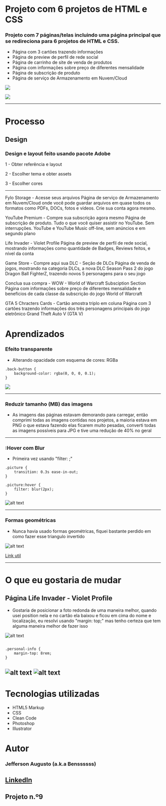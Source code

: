 # Projeto com 6 projetos de HTML e CSS
### Projeto com 7 páginas/telas incluindo uma página principal que se redireciona para 6 projetos de HTML e CSS. 

- Página com 3 cartões trazendo informações
- Página de preview de perfil de rede social 
- Página de carrinho de site de venda de produtos
- Página com informações sobre preço de diferentes mensalidade
- Página de subscrição de produto
- Página de serviço de Armazenamento em Nuvem/Cloud 

[<img src="./readme/desktop-index.png">](https://benssssss.github.io/9-css-html-projects-2/)

[<img src="./readme/index-desktop.gif">](https://github.com/benssssss/9-css-html-projects-2)

---

# Processo

## Design
### Design e layout feito usando pacote Adobe 

1 - Obter referência e layout

2 - Escolher tema e obter assets

3 - Escolher cores

---

Fylo Storage - Acesse seus arquivos
Página de serviço de Armazenamento em Nuvem/Cloud onde você pode guardar arquivos em quase todos os formatos como PDFs, DOCs, fotos e vídeos. Crie sua conta agora mesmo.

YouTube Premium - Compre sua subscrição agora mesmo
Página de subscrição de produto. Tudo o que você quiser assistir no YouTube. Sem interrupções. YouTube e YouTube Music off-line, sem anúncios e em segundo plano

Life Invader - Violet Profile
Página de preview de perfil de rede social, mostrando informações como quantidade de Badges, Reviews feitos, e nível da conta

Game Store - Compre aqui sua DLC - Seção de DLCs
Página de venda de jogos, mostrando na categoria DLCs, a nova DLC Season Pass 2 do jogo Dragon Ball FighterZ, trazendo novos 5 personagens para o seu jogo

Conclua sua compra - WOW - World of Warcraft Subsciption Section
Página com informações sobre preço de diferentes mensalidade e benefícios de cada classe da subscrição do jogo World of Warcraft

GTA 5 Chracters Cards - Cartão amostra triplo em coluna
Página com 3 cartões trazendo informações dos três personagens principais do jogo eletrônico Grand Theft Auto V (GTA V)

# Aprendizados

### Efeito transparente 
- Alterando opacidade com esquema de cores: RGBa 

```
.back-button {
    background-color: rgba(0, 0, 0, 0.1);
}
```
![](./readme/back-button.png)

---

### Reduzir tamanho (MB) das imagens
- As imagens das páginas estavam demorando para carregar, então comprimi todas as imagens contidas nos projetos, a maioria estava em PNG o que estava fazendo elas ficarem muito pesadas, converti todas as imagens possíveis para JPG e tive uma redução de 40% no geral 

---

### :Hover com Blur
- Primeira vez usando "filter: ;"

```
.picture {
    transition: 0.3s ease-in-out;
}

.picture:hover {
    filter: blur(2px);
}

```

![alt text](./readme/hover-blur.gif)

---

### Formas geométricas

- Nunca havia usado formas geométricas, fiquei bastante perdido em como fazer esse triangulo invertido

![alt text](../main/readme/triangle.png)

[Link util](https://css-tricks.com/the-shapes-of-css/)

---

# O que eu gostaria de mudar 

## Página Life Invader - Violet Profile

- Gostaria de posicionar a foto redonda de uma maneira melhor, quando usei position nela e no cartão ela baixou e ficou em cima do nome e localização, eu resolvi usando "margin: top;" mas tenho certeza que tem alguma maneira melhor de fazer isso 

![alt text](./readme/profile-page-no-margin.png)

```

.personal-info {
    margin-top: 8rem;
}

```

![alt text](./readme/profile-page-margin.png)
![alt text](./readme/profile-page-margin-inspect.png)
---


# Tecnologias utilizadas
- HTML5 Markup 
- CSS
- Clean Code
- Photoshop
- Illustrator

# Autor
### Jefferson Augusto (a.k.a Benssssss) 
## [LinkedIn](https://www.linkedin.com/in/benssssss/)

## Projeto n.º9
